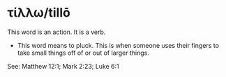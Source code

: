 # τίλλω/tillō
This word is an action. It is a verb.
* This word means to pluck. This is when someone uses their fingers to take small things off of or out of larger things.

See: Matthew 12:1; Mark 2:23; Luke 6:1
